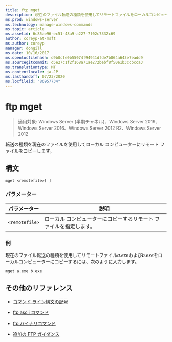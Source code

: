 ```yaml
---
title: ftp mget
description: 現在のファイル転送の種類を使用してリモートファイルをローカルコンピューターにコピーする、ftp mget コマンドの参照記事です。
ms.prod: windows-server
ms.technology: manage-windows-commands
ms.topic: article
ms.assetid: 6c85ae96-ec51-48a9-a227-7f02c7332c69
author: coreyp-at-msft
ms.author: coreyp
manager: dongill
ms.date: 10/16/2017
ms.openlocfilehash: d9b0cfe0b55074f94941dfde7b864a643e7eadd9
ms.sourcegitcommit: d5e27c1f2f168a71ae272bebf8f50e1b3ccbcca3
ms.translationtype: MT
ms.contentlocale: ja-JP
ms.lasthandoff: 07/23/2020
ms.locfileid: "86957734"
---
```

# <a name="ftp-mget"></a>ftp mget

> 適用対象: Windows Server (半期チャネル)、Windows Server 2019、Windows Server 2016、Windows Server 2012 R2、Windows Server 2012

転送の種類を現在のファイルを使用してローカル コンピューターにリモート ファイルをコピーします。

## <a name="syntax"></a>構文

```
mget <remotefile>[ ]
```

### <a name="parameters"></a>パラメーター

| パラメーター | 説明 |
| --------- | ----------- |
| `<remotefile>` | ローカル コンピューターにコピーするリモート ファイルを指定します。 |

### <a name="examples"></a>例

現在のファイル転送の種類を使用してリモートファイル*a.exe*および*b.exe*をローカルコンピューターにコピーするには、次のように入力します。

```
mget a.exe b.exe
```

## <a name="additional-references"></a>その他のリファレンス

- [コマンド ライン構文の記号](command-line-syntax-key.md)

- [ftp ascii コマンド](ftp-ascii.md)

- [ftp バイナリコマンド](ftp-binary.md)

- [追加の FTP ガイダンス](/previous-versions/orphan-topics/ws.10/cc756013(v=ws.10))
